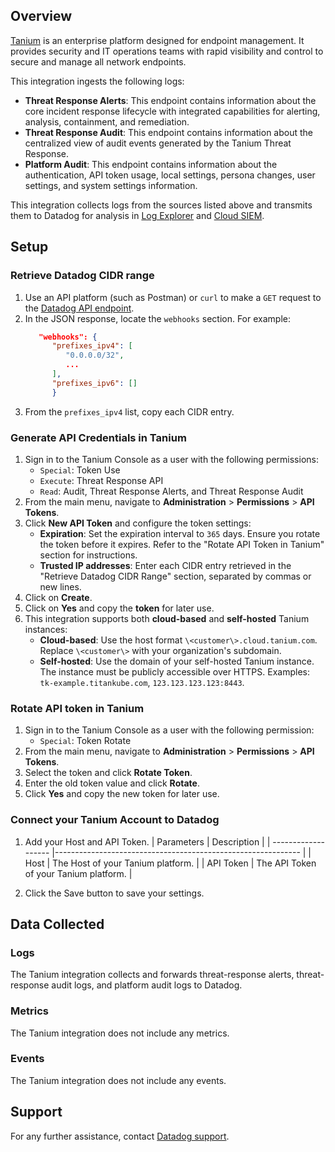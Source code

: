 ## Overview

[Tanium][1] is an enterprise platform designed for endpoint management. It provides security and IT operations teams with rapid visibility and control to secure and manage all network endpoints.

This integration ingests the following logs:

- **Threat Response Alerts**: This endpoint contains information about the core incident response lifecycle with integrated capabilities for alerting, analysis, containment, and remediation.
- **Threat Response Audit**: This endpoint contains information about the centralized view of audit events generated by the Tanium Threat Response.
- **Platform Audit**: This endpoint contains information about the authentication, API token usage, local settings, persona changes, user settings, and system settings information.

This integration collects logs from the sources listed above and transmits them to Datadog for analysis in [Log Explorer][3] and [Cloud SIEM][4].

## Setup

### Retrieve Datadog CIDR range

1. Use an API platform (such as Postman) or `curl` to make a `GET` request to the [Datadog API endpoint][5].
2. In the JSON response, locate the `webhooks` section. For example:
   ```json
      "webhooks": {
         "prefixes_ipv4": [
            "0.0.0.0/32",
            ...
         ],
         "prefixes_ipv6": []
         }
   ```
3. From the `prefixes_ipv4` list, copy each CIDR entry.

### Generate API Credentials in Tanium

1. Sign in to the Tanium Console as a user with the following permissions:
   - `Special`: Token Use
   - `Execute`: Threat Response API
   - `Read`: Audit, Threat Response Alerts, and Threat Response Audit
2. From the main menu, navigate to **Administration** > **Permissions** > **API Tokens**.
3. Click **New API Token** and configure the token settings:
   - **Expiration**: Set the expiration interval to `365` days. Ensure you rotate the token before it expires. Refer to the "Rotate API Token in Tanium" section for instructions.
   - **Trusted IP addresses**: Enter each CIDR entry retrieved in the "Retrieve Datadog CIDR Range" section, separated by commas or new lines.
4. Click on **Create**.
5. Click on **Yes** and copy the **token** for later use.
6. This integration supports both **cloud-based** and **self-hosted** Tanium instances:
   - **Cloud-based**: Use the host format `\<customer\>.cloud.tanium.com`. Replace `\<customer\>` with your organization's subdomain.
   - **Self-hosted**: Use the domain of your self-hosted Tanium instance. The instance must be publicly accessible over HTTPS. Examples: `tk-example.titankube.com`, `123.123.123.123:8443`.

### Rotate API token in Tanium

1. Sign in to the Tanium Console as a user with the following permission:
   - `Special`: Token Rotate
2. From the main menu, navigate to **Administration** > **Permissions** > **API Tokens**.
3. Select the token and click **Rotate Token**.
4. Enter the old token value and click **Rotate**.
5. Click **Yes** and copy the new token for later use.

### Connect your Tanium Account to Datadog

1. Add your Host and API Token.
   | Parameters | Description |
   | ------------------- |------------------------------------------------------------- |
   | Host | The Host of your Tanium platform. |
   | API Token | The API Token of your Tanium platform. |

2. Click the Save button to save your settings.

## Data Collected

### Logs

The Tanium integration collects and forwards threat-response alerts, threat-response audit logs, and platform audit logs to Datadog.

### Metrics

The Tanium integration does not include any metrics.

### Events

The Tanium integration does not include any events.

## Support

For any further assistance, contact [Datadog support][2].

[1]: https://www.tanium.com/
[2]: https://docs.datadoghq.com/help/
[3]: https://docs.datadoghq.com/logs/explorer/
[4]: https://www.datadoghq.com/product/cloud-siem/
[5]: https://docs.datadoghq.com/api/latest/ip-ranges/
